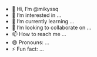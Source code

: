 - 👋 Hi, I’m @mikyssq
- 👀 I’m interested in ...
- 🌱 I’m currently learning ...
- 💞️ I’m looking to collaborate on ...
- 📫 How to reach me ...
- 😄 Pronouns: ...
- ⚡ Fun fact: ...

<!---
mikyssq/mikyssq is a ✨ special ✨ repository because its `README.md` (this file) appears on your GitHub profile.
You can click the Preview link to take a look at your changes.
--->
